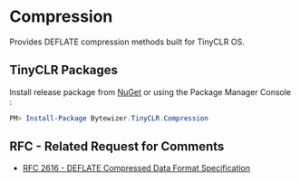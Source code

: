 # Compression

Provides DEFLATE compression methods built for TinyCLR OS.

## TinyCLR Packages
Install release package from [NuGet](https://www.nuget.org/packagesq=bytewizer.tinyclr) or using the Package Manager Console :
```powershell
PM> Install-Package Bytewizer.TinyCLR.Compression
```

## RFC - Related Request for Comments 
- [RFC 2616 - DEFLATE Compressed Data Format Specification](https://tools.ietf.org/html/rfc1951)